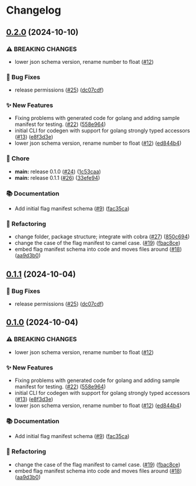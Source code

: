 # Changelog

## [0.2.0](https://github.com/dominikhaska/codegen/compare/v0.1.1...v0.2.0) (2024-10-10)


### ⚠ BREAKING CHANGES

* lower json schema version, rename number to float ([#12](https://github.com/dominikhaska/codegen/issues/12))

### 🐛 Bug Fixes

* release permissions ([#25](https://github.com/dominikhaska/codegen/issues/25)) ([dc07cdf](https://github.com/dominikhaska/codegen/commit/dc07cdfe5487c0a22209c54d0ee195bbdcf1b5ed))


### ✨ New Features

* Fixing problems with generated code for golang and adding sample manifest for testing. ([#22](https://github.com/dominikhaska/codegen/issues/22)) ([558e964](https://github.com/dominikhaska/codegen/commit/558e9640b8756e9cacccfdb23f136d95bd81629b))
* initial CLI for codegen with support for golang strongly typed accessors ([#13](https://github.com/dominikhaska/codegen/issues/13)) ([e8f3d3e](https://github.com/dominikhaska/codegen/commit/e8f3d3ea2815b7d5473746e71f1bedc856e723c8))
* lower json schema version, rename number to float ([#12](https://github.com/dominikhaska/codegen/issues/12)) ([ed844b4](https://github.com/dominikhaska/codegen/commit/ed844b43a3d05113b49b39a1e368d0ee3c308dc9))


### 🧹 Chore

* **main:** release 0.1.0 ([#24](https://github.com/dominikhaska/codegen/issues/24)) ([1c53caa](https://github.com/dominikhaska/codegen/commit/1c53caa25101821a90b0984ba4dbb9b7dc14f34f))
* **main:** release 0.1.1 ([#26](https://github.com/dominikhaska/codegen/issues/26)) ([33efe94](https://github.com/dominikhaska/codegen/commit/33efe94d6126047211c67d2ea3e62268a8acbab5))


### 📚 Documentation

* Add initial flag manifest schema ([#9](https://github.com/dominikhaska/codegen/issues/9)) ([fac35ca](https://github.com/dominikhaska/codegen/commit/fac35caff88e1ef9a9c5ff1e8624040d91db9307))


### 🔄 Refactoring

* change folder, package structure; integrate with cobra ([#27](https://github.com/dominikhaska/codegen/issues/27)) ([850c694](https://github.com/dominikhaska/codegen/commit/850c694c84fad1a71722a1b1e620f1473bc2d2ab))
* change the case of the flag manifest to camel case. ([#19](https://github.com/dominikhaska/codegen/issues/19)) ([fbac8ce](https://github.com/dominikhaska/codegen/commit/fbac8ce70dda766aff437b59286beb0579aa8472))
* embed flag manifest schema into code and moves files around ([#18](https://github.com/dominikhaska/codegen/issues/18)) ([aa9d3b0](https://github.com/dominikhaska/codegen/commit/aa9d3b03f0ece5295f6ce7be1f9093ed8ee9200f))

## [0.1.1](https://github.com/open-feature/codegen/compare/v0.1.0...v0.1.1) (2024-10-04)


### 🐛 Bug Fixes

* release permissions ([#25](https://github.com/open-feature/codegen/issues/25)) ([dc07cdf](https://github.com/open-feature/codegen/commit/dc07cdfe5487c0a22209c54d0ee195bbdcf1b5ed))

## [0.1.0](https://github.com/open-feature/codegen/compare/v0.0.1...v0.1.0) (2024-10-04)


### ⚠ BREAKING CHANGES

* lower json schema version, rename number to float ([#12](https://github.com/open-feature/codegen/issues/12))

### ✨ New Features

* Fixing problems with generated code for golang and adding sample manifest for testing. ([#22](https://github.com/open-feature/codegen/issues/22)) ([558e964](https://github.com/open-feature/codegen/commit/558e9640b8756e9cacccfdb23f136d95bd81629b))
* initial CLI for codegen with support for golang strongly typed accessors ([#13](https://github.com/open-feature/codegen/issues/13)) ([e8f3d3e](https://github.com/open-feature/codegen/commit/e8f3d3ea2815b7d5473746e71f1bedc856e723c8))
* lower json schema version, rename number to float ([#12](https://github.com/open-feature/codegen/issues/12)) ([ed844b4](https://github.com/open-feature/codegen/commit/ed844b43a3d05113b49b39a1e368d0ee3c308dc9))


### 📚 Documentation

* Add initial flag manifest schema ([#9](https://github.com/open-feature/codegen/issues/9)) ([fac35ca](https://github.com/open-feature/codegen/commit/fac35caff88e1ef9a9c5ff1e8624040d91db9307))


### 🔄 Refactoring

* change the case of the flag manifest to camel case. ([#19](https://github.com/open-feature/codegen/issues/19)) ([fbac8ce](https://github.com/open-feature/codegen/commit/fbac8ce70dda766aff437b59286beb0579aa8472))
* embed flag manifest schema into code and moves files around ([#18](https://github.com/open-feature/codegen/issues/18)) ([aa9d3b0](https://github.com/open-feature/codegen/commit/aa9d3b03f0ece5295f6ce7be1f9093ed8ee9200f))
